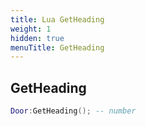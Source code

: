 ```yaml
---
title: Lua GetHeading
weight: 1
hidden: true
menuTitle: GetHeading
---
```

## GetHeading
```lua
Door:GetHeading(); -- number
```